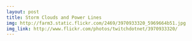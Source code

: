 ```yaml
---
layout: post
title: Storm Clouds and Power Lines 
img: http://farm3.static.flickr.com/2469/3970933320_5969664b51.jpg 
img_link: http://www.flickr.com/photos/twitchdotnet/3970933320/ 
---
```

